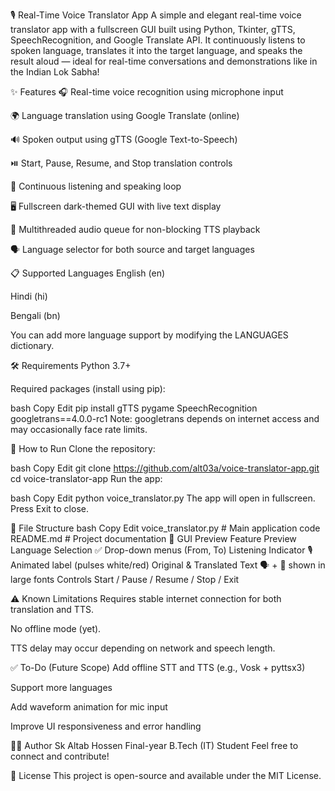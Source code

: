 🎙️ Real-Time Voice Translator App
A simple and elegant real-time voice translator app with a fullscreen GUI built using Python, Tkinter, gTTS, SpeechRecognition, and Google Translate API. It continuously listens to spoken language, translates it into the target language, and speaks the result aloud — ideal for real-time conversations and demonstrations like in the Indian Lok Sabha!

✨ Features
🎧 Real-time voice recognition using microphone input

🌍 Language translation using Google Translate (online)

🔊 Spoken output using gTTS (Google Text-to-Speech)

⏯️ Start, Pause, Resume, and Stop translation controls

🔁 Continuous listening and speaking loop

🖥️ Fullscreen dark-themed GUI with live text display

🧵 Multithreaded audio queue for non-blocking TTS playback

🗣️ Language selector for both source and target languages

📋 Supported Languages
English (en)

Hindi (hi)

Bengali (bn)

You can add more language support by modifying the LANGUAGES dictionary.

🛠️ Requirements
Python 3.7+

Required packages (install using pip):

bash
Copy
Edit
pip install gTTS pygame SpeechRecognition googletrans==4.0.0-rc1
Note: googletrans depends on internet access and may occasionally face rate limits.

🚀 How to Run
Clone the repository:

bash
Copy
Edit
git clone https://github.com/alt03a/voice-translator-app.git
cd voice-translator-app
Run the app:

bash
Copy
Edit
python voice_translator.py
The app will open in fullscreen. Press Exit to close.

🧩 File Structure
bash
Copy
Edit
voice_translator.py      # Main application code
README.md                # Project documentation
📸 GUI Preview
Feature	Preview
Language Selection	✅ Drop-down menus (From, To)
Listening Indicator	🎙️ Animated label (pulses white/red)
Original & Translated Text	🗣️ + 📝 shown in large fonts
Controls	Start / Pause / Resume / Stop / Exit

⚠️ Known Limitations
Requires stable internet connection for both translation and TTS.

No offline mode (yet).

TTS delay may occur depending on network and speech length.

✅ To-Do (Future Scope)
 Add offline STT and TTS (e.g., Vosk + pyttsx3)

 Support more languages

 Add waveform animation for mic input

 Improve UI responsiveness and error handling

👨‍💻 Author
Sk Altab Hossen
Final-year B.Tech (IT) Student
Feel free to connect and contribute!

📄 License
This project is open-source and available under the MIT License.

